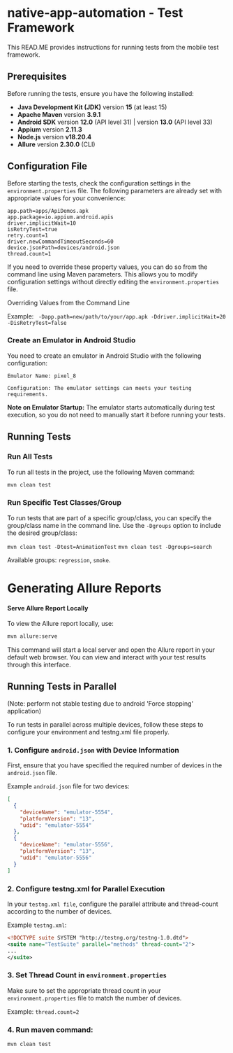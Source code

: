 # native-app-automation - Test Framework

This READ.ME provides instructions for running tests from the mobile test framework.

## Prerequisites

Before running the tests, ensure you have the following installed:

- **Java Development Kit (JDK)** version **15** (at least 15)
- **Apache Maven** version **3.9.1**
- **Android SDK** version **12.0** (API level 31) | version **13.0** (API level 33)
- **Appium** version **2.11.3**
- **Node.js** version **v18.20.4**
- **Allure** version **2.30.0** (CLI)

## Configuration File

Before starting the tests, check the configuration settings in the `environment.properties` file. The following
parameters are already set with appropriate values for your convenience:

```properties
app.path=apps/ApiDemos.apk
app.package=io.appium.android.apis
driver.implicitWait=10
isRetryTest=true
retry.count=1
driver.newCommandTimeoutSeconds=60
device.jsonPath=devices/android.json
thread.count=1 
```

If you need to override these property values, you can do so from the command line using Maven parameters. This allows
you to modify configuration settings without directly editing the ```environment.properties``` file.

Overriding Values from the Command Line

Example:
``` -Dapp.path=new/path/to/your/app.apk -Ddriver.implicitWait=20 -DisRetryTest=false```

### Create an Emulator in Android Studio

You need to create an emulator in Android Studio with the following configuration:

```Emulator Name: pixel_8```

``Configuration: The emulator settings can meets your testing requirements.``

**Note on Emulator Startup:**
The emulator starts automatically during test execution, so you do not need to manually start it before running your
tests.

## Running Tests

### Run All Tests

To run all tests in the project, use the following Maven command:

```bash
mvn clean test
```

### Run Specific Test Classes/Group

To run tests that are part of a specific group/class, you can specify the group/class name in the command line. Use
the ```-Dgroups``` option to include the desired group/class:

```mvn clean test -Dtest=AnimationTest```
```mvn clean test -Dgroups=search```

Available groups: ```regression```, ```smoke```.

# Generating Allure Reports

#### Serve Allure Report Locally

To view the Allure report locally, use:

```bash
mvn allure:serve
```

This command will start a local server and open the Allure report in your default web browser. You can view and interact
with your test results through this interface.

## Running Tests in Parallel

(Note: perform not stable testing due to android 'Force stopping' application)

To run tests in parallel across multiple devices, follow these steps to configure your environment and testng.xml file
properly.

### 1. Configure ```android.json``` with Device Information

First, ensure that you have specified the required number of devices in the ```android.json``` file.

Example ```android.json``` file for two devices:

```json
[
  {
    "deviceName": "emulator-5554",
    "platformVersion": "13",
    "udid": "emulator-5554"
  },
  {
    "deviceName": "emulator-5556", 
    "platformVersion": "13", 
    "udid": "emulator-5556"
  }
]
```

### 2. Configure testng.xml for Parallel Execution

In your ```testng.xml file```, configure the parallel attribute and thread-count according to the number of devices.

Example ```testng.xml```:

```xml
<!DOCTYPE suite SYSTEM "http://testng.org/testng-1.0.dtd">
<suite name="TestSuite" parallel="methods" thread-count="2">
...
</suite>
```

### 3. Set Thread Count in ```environment.properties```

Make sure to set the appropriate thread count in your ```environment.properties``` file to match the number of devices.

Example: ```thread.count=2```

### 4. Run maven command:

```mvn clean test```
